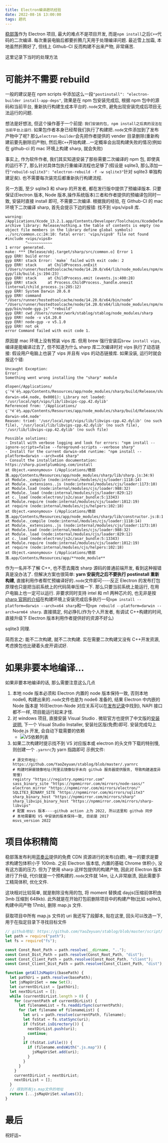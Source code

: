 ```yaml
---
title: Electron编译趟坑经验
date: 2022-08-16 13:00:00
tags: 趟坑
---
```


[稳部落](https://www.yaozeyuan.online/stablog/)作为 Electron 项目, 最大的难点不是项目开发, 而是`npm install`之后`C++`代码的二次编译. 每次重装电脑后都要折腾几天用于处理编译问题. 最近雪上加霜, 本地虽然折腾好了, 但线上 Github-CI 反而构建不出来产物, 非常痛苦.

这里记录下当时的处理方法

# 可能并不需要 rebuild

一般的建议是在 npm scripts 中添加这么一段`"postinstall": "electron-builder install-app-deps"`, 效果是在 npm 包安装完成后, 根据 npm 包中的源码和当前平台, 重新执行构建生成本平台的`.node`文件, 避免出现安装完成后项目无法运行的问题.

想法是好想法, 但这个操作基于一个前提: `我们安装的包, npm install之后真的没法在当前平台上运行`. 如果包作者本身已经帮我们执行了构建把`.node`文件添加到了发布产物中了呢? 那么`electron-builder`会先把作者提供的 vender 目录删除(重新构建前要先删除旧产物), 然后用`C++`开始构建...一定概率会出现构建失败的情况(例如在 github-ci 的 mac 环境上构建 sharp, 就会失败)

事实上, 作为软件作者, 我们其实知道安装了那些需要二次编译的 npm 包, 即使真的运行不了, 那么针对具体包执行重编译流程也足够了(假设是 sqlite3, 那么添加一行`"rebuild-sqlite3": "electron-rebuild -f -w sqlite3"`针对 sqlite3 单独构建足矣). 也不需要每次装完后都重新执行构建流程.

另一方面, 至少 sqlite3 和 sharp 的开发者, 都在发行版中提供了预编译版本. 只要保证(Electron 版本, Node 版本,操作系统版本)三者和作者提供的预编译包同时一致, 安装时直接 install 即可, 不需要二次编译. 根据我的经验, 在 Github-CI 的 mac 环境下二次编译 sharp, 首先会提示下边的报错: 找不到 vips/vips8 库.

```shell
warning: /Applications/Xcode_13.2.1.app/Contents/Developer/Toolchains/XcodeDefault.xctoolchain/usr/bin/libtool: archive library: Release/nothing.a the table of contents is empty (no object file members in the library define global symbols)
../src/common.cc:24:10: fatal error: 'vips/vips8' file not found
#include <vips/vips8>
         ^~~~~~~~~~~~
1 error generated.
make: *** [Release/obj.target/sharp/src/common.o] Error 1
gyp ERR! build error
gyp ERR! stack Error: `make` failed with exit code: 2
gyp ERR! stack     at ChildProcess.onExit (/Users/runner/hostedtoolcache/node/14.20.0/x64/lib/node_modules/npm/node_modules/node-gyp/lib/build.js:194:23)
gyp ERR! stack     at ChildProcess.emit (events.js:400:28)
gyp ERR! stack     at Process.ChildProcess._handle.onexit (internal/child_process.js:285:12)
gyp ERR! System Darwin 20.6.0
gyp ERR! command "/Users/runner/hostedtoolcache/node/14.20.0/x64/bin/node" "/Users/runner/hostedtoolcache/node/14.20.0/x64/lib/node_modules/npm/node_modules/node-gyp/bin/node-gyp.js" "rebuild"
gyp ERR! cwd /Users/runner/work/stablog/stablog/node_modules/sharp
gyp ERR! node -v v14.20.0
gyp ERR! node-gyp -v v5.1.0
gyp ERR! not ok
error Command failed with exit code 1.
```

原因是 mac 环境上没有预装 vips 库. 但用 brew 强行安装后`brew install vips`, 编译是能编译过去了, 但不知道为什么 sharp 库二次编译时对 vips 执行了动态链接: 假设用户电脑上也装了 vips 并且有 vips 的动态链接库. 如果没装, 运行时就会报这个错:

```shell
Uncaught Exception:
Error:
Something went wrong installing the "sharp" module

dlopen(/Applications/ç¨³é¨è½.app/Contents/Resources/app/node_modules/sharp/build/Release/sharp-darwin-x64.node, 0x0001): Library not loaded: '/usr/local/opt/vips/lib/libvips-cpp.42.dylib'
Referenced from: '/Applications/ç¨³é¨è½.app/Contents/Resources/app/node_modules/sharp/build/Release/sharp-darwin-x64.node'
Reason: tried: '/usr/local/opt/vips/lib/libvips-cpp.42.dylib' (no such file), '/usr/local/lib/libvips-cpp.42.dylib' (no such file), '/usr/lib/libvips-cpp.42.dylib' (no such file)

Possible solutions:
- Install with verbose logging and look for errors: "npm install --ignore-scripts=false --foreground-scripts --verbose sharp"
- Install for the current darwin-x64 runtime: "npm install --platform=darwin --arch=x64 sharp"
- Consult the installation documentation: https://sharp.pixelplumbing.com/install
at Object.<anonymous> (/Applications/稳部落.app/Contents/Resources/app/node_modules/sharp/lib/sharp.js:34:9)
at Module._compile (node:internal/modules/cjs/loader:1118:14)
at Module._extensions..js (node:internal/modules/cjs/loader:1173:10)
at Module.load (node:internal/modules/cjs/loader:988:32)
at Module._load (node:internal/modules/cjs/loader:829:12)
at c._load (node:electron/js2c/asar_bundle:5:13343)
at Module.require (node:internal/modules/cjs/loader:1012:19)
at require (node:internal/modules/cjs/helpers:102:18)
at Object.<anonymous> (/Applications/稳部落.app/Contents/Resources/app/node_modules/sharp/lib/constructor.js:8:1)
at Module._compile (node:internal/modules/cjs/loader:1118:14)
at Module._extensions..js (node:internal/modules/cjs/loader:1173:10)
at Module.load (node:internal/modules/cjs/loader:988:32)
at Module._load (node:internal/modules/cjs/loader:829:12)
at c._load (node:electron/js2c/asar_bundle:5:13343)
at Module.require (node:internal/modules/cjs/loader:1012:19)
at require (node:internal/modules/cjs/helpers:102:18)
at Object.<anonymous> (/Applications/稳部落.app/Contents/Resources/app/**node_module**
```

作为一名并不了解 C++, 也不愿去魔改 sharp 源码的普通前端开发, 看到这种报错真是没办法了. 但解决方案也很简单: **yarn 安装完之后不要执行 postinstall 重新构建**, 直接利用作者帮忙预编译好的`.node`文件即可----反正 Electron 的发布打包原理也只是把当前系统上的代码简单压缩一下. 那么只要当前系统上能运行, 在用户电脑上也一定可以运行. 非要求同时支持 intel 和 m1 两种芯片的, 也无非是按[sharp 官网的介绍](https://sharp.pixelplumbing.com/install)在构建环境上安装完成后多执行一句`npm install --platform=darwin --arch=x64 sharp`和一句`npm rebuild --platform=darwin --arch=arm64 sharp`. 直接搞定, 何必挣扎(作为个人开发者, 有调试 C++构建的时间, 直接升级下 Electron 版本利用作者提供好的资源不好么)

sqlite3 同理.

简而言之: 能不二次构建, 就不二次构建. 实在需要二次构建又没有 C++开发资源, 考虑换包也比硬着头皮开调试好.

# 如果非要本地编译...

如果非要本地编译的话, 那么需要注意这么几点

1.  本地 node 版本必须和 Electron 内置的 node 版本保持一致, 否则本地 node6, 构建出来的`.node`文件也是为 node6 准备的, 结果 Electron 中内嵌的 Node 版本是 16(Electron-Node 对应关系可以在[发布记录](https://www.electronjs.org/releases/stable)中找到), NAPI 接口都不一样, 项目能运行起来才怪.
2.  对 windows 项目, 直接安装 Visual Studio . 微软官方也提供了中文版的[安装说明](https://docs.microsoft.com/zh-cn/visualstudio/install/install-visual-studio?view=vs-2022), 下一个 Visual Studio Installer, 安装社区版(免费)即可. 安装完成勾上 Node.js 开发, 会自动下载需要的依赖
    - ![VS依赖列表](https://mirror-4-web.bookflaneur.cn/https://tva1.sinaimg.cn/large/007Yq4pTly1h5945ux8duj31hc0u0tk2.jpg)
3.  如果二次构建时提示找不到 VS 对应版本或 electron 的头文件下载的特别慢, 则创建一个 `.yarnrc`为 yarn 指路即可
    示例文件:
    ```shell
    # 源文件地址: https://github.com/YaoZeyuan/stablog/blob/master/.yarnrc
    # 构建时屏蔽镜像地址(阿里云镜像似乎未向 github 服务器提供服务, 导致构建速度异常慢)
    registry "https://registry.npmmirror.com"
    sass_binary_site "https://npmmirror.com/mirrors/node-sass/"
    electron_mirror "https://npmmirror.com/mirrors/electron/"
    SQLITE3_BINARY_SITE "https://npmmirror.com/mirrors/sqlite3"
    sharp_binary_host "https://npmmirror.com/mirrors/sharp"
    sharp_libvips_binary_host "https://npmmirror.com/mirrors/sharp-libvips"
    # 配置 msvs 版本----github action 上为 2022, 所以这里和 github 同步
    # 本地需要和 VS 中安装的版本保持一致, 目前是 2017
    msvs_version 2022
    ```

# 项目体积精简

稳部落发布利用[蓝奏云](https://pc.woozooo.com/)提供的免费 CDN 资源进行的发布(白嫖), 唯一的要求是要求构建包体积小于 100mb. 之前 Electron 版本低, 内置的基础 Chrome 体积小, 没有这方面的压力. 但为了使用 sharp 这样包提供的构建产物, 因此对 Electron 版本进行了升级, 代价就是一个预构建的`.node`文件就 14m, 让人非常崩溃, 因此需要手工精简体积, 优化文件.

这块相对比较简单, 就是剔除没有用的包, 将 moment 替换成 dayjs(压缩前体积由 3mb 压缩到 648kb). 此外就是在开始打包前删除项目中的构建产物(比如 sqlite3, 构建中间产物 17mb), 删除 map.js 文件.

获取项目中所有 map.js 文件的 uri 我还写了段脚本, 贴在这里, 回头可以改造一下, 用于在指定目录下寻找目标文件

```ts
// github地址: https://github.com/YaoZeyuan/stablog/blob/master/script/build.js
let path = require("path");
let fs = require("fs");

const Const_Root_Path = path.resolve(__dirname, "..");
const Const_Dist_Path = path.resolve(Const_Root_Path, "dist");
const Const_Client_Path = path.resolve(Const_Root_Path, "client");
const Const_Client_Dist_Path = path.resolve(Const_Client_Path, "dist");

function getAllJsMapUri(basePath) {
  let pathUri = path.resolve(basePath);
  let jsMapUriSet = new Set();
  let currentDirList = [pathUri];
  let nextDirList = [];
  while (currentDirList.length > 0) {
    for (currentPath of currentDirList) {
      let filenameList = fs.readdirSync(currentPath);
      for (let filename of filenameList) {
        let uri = path.resolve(currentPath, filename);
        let fsStat = fs.statSync(uri);
        if (fsStat.isDirectory()) {
          nextDirList.push(uri);
          continue;
        }
        if (fsStat.isFile()) {
          if (filename.endsWith(".js.map")) {
            jsMapUriSet.add(uri);
          }
        }
      }
    }
    currentDirList = nextDirList;
    nextDirList = [];
  }
  // 得到所有js.map文件的地址
  return [...jsMapUriSet.values()];
}
```

# 最后

祝好运~
